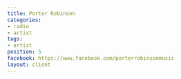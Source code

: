 ```yaml
---
title: Porter Robinson
categories:
- radio
- artist
tags:
- artist
position: 5
facebook: https://www.facebook.com/porterrobinsonmusic
layout: client
---
```


